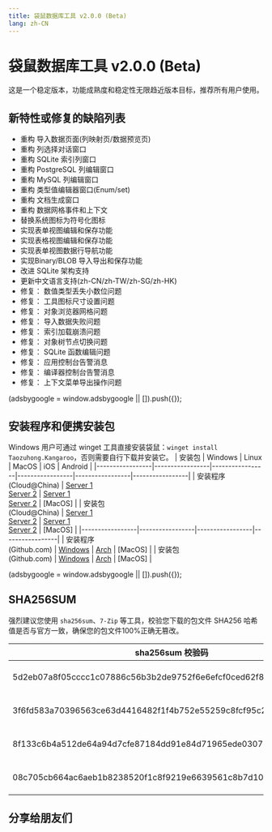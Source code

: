 ```yaml
---
title: 袋鼠数据库工具 v2.0.0 (Beta)
lang: zh-CN
---
```


# 袋鼠数据库工具 v2.0.0 (Beta)
这是一个稳定版本，功能成熟度和稳定性无限趋近版本目标，推荐所有用户使用。

## 新特性或修复的缺陷列表
- 重构 导入数据页面(列映射页/数据预览页)
- 重构 列选择对话窗口
- 重构 SQLite 索引列窗口
- 重构 PostgreSQL 列编辑窗口
- 重构 MySQL 列编辑窗口
- 重构 类型值编辑器窗口(Enum/set)
- 重构 文档生成窗口
- 重构 数据网格事件和上下文
- 替换系统图标为符号化图标
- 实现表单视图编辑和保存功能
- 实现表格视图编辑和保存功能
- 实现表单视图数据行导航功能
- 实现Binary/BLOB 导入导出和保存功能
- 改进 SQLite 架构支持
- 更新中文语言支持(zh-CN/zh-TW/zh-SG/zh-HK)
- 修复： 数值类型丢失小数位问题
- 修复： 工具图标尺寸设置问题
- 修复： 对象浏览器网格问题
- 修复： 导入数据失败问题
- 修复： 索引加载崩溃问题
- 修复： 对象树节点切换问题
- 修复： SQLite 函数编辑问题
- 修复： 应用控制台告警消息
- 修复： 编译器控制台告警消息
- 修复： 上下文菜单导出操作问题

<div>
    <script2 type="text/javascript" async="true" src="https://pagead2.googlesyndication.com/pagead/js/adsbygoogle.js" />
    <ins class="adsbygoogle"
        style="display:block; text-align:center;"
        data-ad-layout="in-article"
        data-ad-format="fluid"
        data-ad-client="ca-pub-3975819313740938"
        data-ad-slot="6760827895"></ins>
    <script2 type="text/javascript">
        (adsbygoogle = window.adsbygoogle || []).push({});
    </script2>
</div>

## 安装程序和便携安装包 <Badge text="链接已失效" type="warning"/>
Windows 用户可通过 winget 工具直接安装袋鼠：`winget install Taozuhong.Kangaroo`，否则需要自行下载并安装它。
| 安装包          | Windows         | Linux           | MacOS           | iOS             | Android         |
|-----------------|-----------------|-----------------|-----------------|-----------------|-----------------|
| 安装程序<br/>(Cloud@China) | [Server 1](https://kangaroo.awaysoft.com/downloads/v2.0.0.221101/kangaroo-2.0.0.221101-AMD64.exe) <br/> [Server 2](https://d4.injdk.cn/dbkangaroo/v2.0.0.221101/kangaroo-2.0.0.221101-AMD64.exe) | [Server 1](https://kangaroo.awaysoft.com/downloads/v2.0.0.221101/kangaroo-2.0.0.221101-1-x86_64.pkg.tar.zst) <br/> [Server 2](https://d4.injdk.cn/dbkangaroo/v2.0.0.221101/kangaroo-2.0.0.221101-1-x86_64.pkg.tar.zst) | [MacOS] |
| 安装包<br/>(Cloud@China) | [Server 1](https://kangaroo.awaysoft.com/downloads/v2.0.0.221101/kangaroo-2.0.0.221101-AMD64.7z) <br/> [Server 2](https://d4.injdk.cn/dbkangaroo/v2.0.0.221101/kangaroo-2.0.0.221101-AMD64.7z) | [Server 1](https://kangaroo.awaysoft.com/downloads/v2.0.0.221101/kangaroo-2.0.0.221101-arch.tar.gz) <br/> [Server 2](https://d4.injdk.cn/dbkangaroo/v2.0.0.221101/kangaroo-2.0.0.221101-arch.tar.gz) | [MacOS] |
|-----------------|-----------------|-----------------|-----------------|
| 安装程序<br/>(Github.com) | [Windows](https://github.com/dbkangaroo/kangaroo/releases/download/v2.0.0.221101/kangaroo-2.0.0.221101-AMD64.exe) | [Arch](https://github.com/dbkangaroo/kangaroo/releases/download/v2.0.0.221101/kangaroo-2.0.0.221101-1-x86_64.pkg.tar.zst) | [MacOS] |
| 安装包<br/>(Github.com)  | [Windows](https://github.com/dbkangaroo/kangaroo/releases/download/v2.0.0.221101/kangaroo-2.0.0.221101-AMD64.7z) | [Arch](https://github.com/dbkangaroo/kangaroo/releases/download/v2.0.0.221101/kangaroo-2.0.0.221101-arch.tar.gz) | [MacOS] |

<div>
    <script2 type="text/javascript" async="true" src="https://pagead2.googlesyndication.com/pagead/js/adsbygoogle.js" />
    <ins class="adsbygoogle"
        style="display:block; text-align:center;"
        data-ad-layout="in-article"
        data-ad-format="fluid"
        data-ad-client="ca-pub-3975819313740938"
        data-ad-slot="6760827895"></ins>
    <script2 type="text/javascript">
        (adsbygoogle = window.adsbygoogle || []).push({});
    </script2>
</div>

## SHA256SUM
强烈建议您使用 `sha256sum`、`7-Zip` 等工具，校验您下载的包文件 SHA256 哈希值是否与官方一致，确保您的包文件100%正确无篡改。

| sha256sum 校验码                             | 袋鼠安装包文件名  |
|---------------------------------------------|------------------|
| 5d2eb07a8f05cccc1c07886c56b3b2de9752f6e6efcf0ced62f8d97a02fc7117 | kangaroo-2.0.0.221101-AMD64.exe |
| 3f6fd583a70396563ce63d4416482f1f4b752e55259c8fcf95c281fa479338e5 | kangaroo-2.0.0.221101-AMD64.7z |
| 8f133c6b4a512de64a94d7cfe87184dd91e84d71965ede03076dadef3da4e785 | kangaroo-2.0.0.221101-1-x86_64.pkg.tar.zst |
| 08c705cb664ac6aeb1b8238520f1c8f9219e6639561c8b7d109cfb5f17f62ed5 | kangaroo-2.0.0.221101-arch.tar.gz |

## 分享给朋友们
<social-share :networks="['wechat', 'qq', 'weibo', 'douban', 'facebook', 'twitter', 'telegram', 'line', 'skype', 'linkedin']" />
